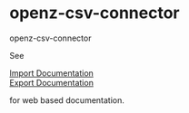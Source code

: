 openz-csv-connector
===================

openz-csv-connector

See

[Import Documentation](https://cdn.rawgit.com/HAWAIHAWAI/openz-csv-connector/master/openz-csv-import/doc/index.html)
<br>
[Export Documentation](https://cdn.rawgit.com/HAWAIHAWAI/openz-csv-connector/master/openz-csv-export/doc/index.html)

for web based documentation.
